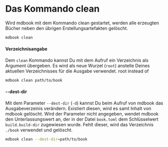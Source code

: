# Das Kommando clean

Wird mdbook mit dem Kommando clean gestartet, werden alle erzeugten
Bücher neben den übrigen Erstellungsartefakten gelöscht.


```bash
mdbook clean
```

#### Verzeichnisangabe

Dem `clean` Kommando kannst Du mit dem Aufruf ein Verzeichnis als Argument
übergeben. Es wird als neue Wurzel (`root`) anstelle Deines
aktuellen Verzeichnisses für die Ausgabe verwendet.  root instead of

```bash
mdbook clean path/to/book
```

#### --dest-dir

Mit dem Parameter `--dest-dir` (`-d`) kannst Du beim Aufruf von mdbook
das Ausgabeverzeinis verändern. Existiert diesen, wird es samt Inhalt
von mdbook gelöscht. Wird der Parameter nicht angegeben, wendet
mdbook den Unterlassungswert an, der in der Datei `book.toml` dem
Schlüsselwert `build.build-dir` zugewiesen wurde. Fehlt dieser, wird
das Verzeichnis `./book` verwendet und gelöscht.

```bash
mdbook clean --dest-dir=path/to/book
```
